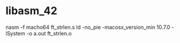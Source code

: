# libasm_42

nasm -f macho64 ft_strlen.s
ld -no_pie -macosx_version_min 10.7.0 -lSystem -o a.out ft_strlen.o
